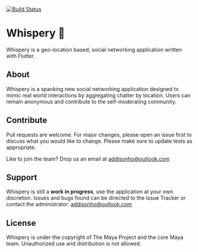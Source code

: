 [![Build Status](https://travis-ci.com/the-maya-project/whispery.svg?branch=master)](https://travis-ci.com/the-maya-project/whispery)

# Whispery 🐤
Whispery is a geo-location based, social networking application written with Flutter.

## About
Whispery is a spanking new social networking application designed to mimic real world interactions by aggregating chatter by location. Users can remain anonymous and contribute to the self-moderating community.

## Contribute
Pull requests are welcome. For major changes, please open an issue first to discuss what you would like to change.
Please make sure to update tests as appropriate.

Like to join the team? Drop us an email at addisonho@outlook.com

## Support
Whispery is still a **work in progress**, use the application at your own discretion.
Issues and bugs found can be directed to the Issue Tracker or contact the administrator: addisonho@outlook.com

## License
Whispery is under the copyright of The Maya Project and the core Maya team. Unauthorized use and distribution is not allowed.
